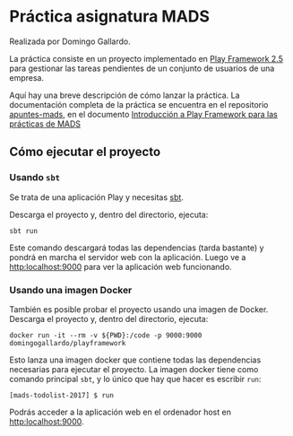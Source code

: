 # Práctica asignatura MADS

Realizada por Domingo Gallardo.

La práctica consiste en un proyecto implementado en [Play Framework
2.5](https://www.playframework.com/documentation/2.5.x/Home) para
gestionar las tareas pendientes de un conjunto de usuarios de una
empresa.

Aquí hay una breve descripción de cómo lanzar la práctica. La
documentación completa de la práctica se encuentra en el repositorio
[apuntes-mads](https://github.com/domingogallardo/apuntes-mads), en el
documento [Introducción a Play Framework para las prácticas de MADS](https://github.com/domingogallardo/apuntes-mads/blob/master/practicas/01-introduccion-play/intro-play-teoria.md)


## Cómo ejecutar el proyecto

### Usando `sbt`

Se trata de una aplicación Play y necesitas [sbt](http://www.scala-sbt.org/).

Descarga el proyecto y, dentro del directorio, ejecuta:

```
sbt run
```

Este comando descargará todas las dependencias (tarda bastante) y pondrá
en marcha el servidor web con la aplicación. Luego ve a <http:localhost:9000>
para ver la aplicación web funcionando.

### Usando una imagen Docker

También es posible probar el proyecto usando una imagen de Docker.
Descarga el proyecto y, dentro del directorio, ejecuta:

```
docker run -it --rm -v ${PWD}:/code -p 9000:9000 domingogallardo/playframework
```

Esto lanza una imagen docker que contiene todas las dependencias necesarias
para ejecutar el proyecto. La imagen docker tiene como comando principal `sbt`,
y lo único que hay que hacer es escribir `run`:

```
[mads-todolist-2017] $ run
```

Podrás acceder a la aplicación web en el ordenador host en <http:localhost:9000>.
